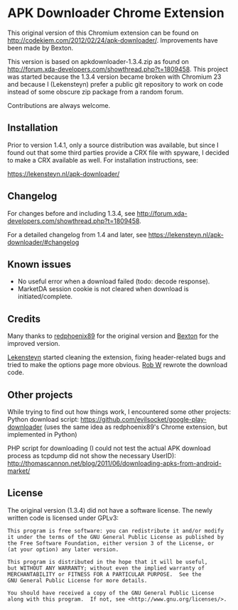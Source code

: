 APK Downloader Chrome Extension
===============================
This original version of this Chromium extension can be found on
http://codekiem.com/2012/02/24/apk-downloader/. Improvements have been made by
Bexton.

This version is based on apkdownloader-1.3.4.zip as found on
http://forum.xda-developers.com/showthread.php?t=1809458. This project was
started because the 1.3.4 version became broken with Chromium 23 and because I
(Lekensteyn) prefer a public git repository to work on code instead of some
obscure zip package from a random forum.

Contributions are always welcome.

Installation
------------
Prior to version 1.4.1, only a source distribution was available, but since I
found out that some third parties provide a CRX file with spyware, I decided to
make a CRX available as well. For installation instructions, see:

  https://lekensteyn.nl/apk-downloader/

Changelog
---------
For changes before and including 1.3.4, see
http://forum.xda-developers.com/showthread.php?t=1809458.

For a detailed changelog from 1.4 and later, see
https://lekensteyn.nl/apk-downloader/#changelog

Known issues
------------
- No useful error when a download failed (todo: decode response).
- MarketDA session cookie is not cleared when download is initiated/complete.

Credits
-------
Many thanks to [redphoenix89](http://codekiem.com/) for the original version and
[Bexton](http://forum.xda-developers.com/member.php?u=4273402) for the improved
version.

[Lekensteyn](http://lekensteyn.nl/) started cleaning the extension, fixing
header-related bugs and tried to make the options page more obvious. [Rob
W](http://rob.lekensteyn.nl/) rewrote the download code.

Other projects
--------------
While trying to find out how things work, I encountered some other projects:
Python download script: https://github.com/evilsocket/google-play-downloader
(uses the same idea as redphoenix89's Chrome extension, but implemented in
Python)

PHP script for downloading (I could not test the actual APK download process as
tcpdump did not show the necessary UserID):
http://thomascannon.net/blog/2011/06/downloading-apks-from-android-market/

License
-------
The original version (1.3.4) did not have a software license. The newly written
code is licensed under GPLv3:

    This program is free software: you can redistribute it and/or modify
    it under the terms of the GNU General Public License as published by
    the Free Software Foundation, either version 3 of the License, or
    (at your option) any later version.

    This program is distributed in the hope that it will be useful,
    but WITHOUT ANY WARRANTY; without even the implied warranty of
    MERCHANTABILITY or FITNESS FOR A PARTICULAR PURPOSE.  See the
    GNU General Public License for more details.

    You should have received a copy of the GNU General Public License
    along with this program.  If not, see <http://www.gnu.org/licenses/>.
